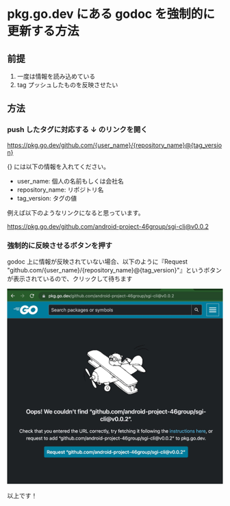 # pkg.go.dev にある godoc を強制的に更新する方法

## 前提

1. 一度は情報を読み込めている
2. tag プッシュしたものを反映させたい

## 方法

### push したタグに対応する ↓ のリンクを開く

https://pkg.go.dev/github.com/{user_name}/{repository_name}@{tag_version}

{} には以下の情報を入れてください。

- user_name: 個人の名前もしくは会社名
- repository_name: リポジトリ名
- tag_version: タグの値

例えば以下のようなリンクになると思っています。

https://pkg.go.dev/github.com/android-project-46group/sgi-cli@v0.0.2

### 強制的に反映させるボタンを押す

godoc 上に情報が反映されていない場合、以下のように『Request "github.com/{user_name}/{repository_name}@{tag_version}"』というボタンが表示されているので、クリックして待ちます

![](img/godoc_2.jpg)

以上です！
